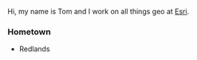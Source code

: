 Hi, my name is Tom and I work on all things geo at [Esri](http://esri.github.io/).

### Hometown
- Redlands
